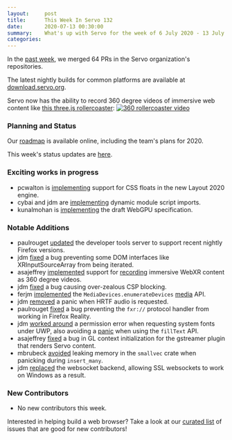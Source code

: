 ```yaml
---
layout:     post
title:      This Week In Servo 132
date:       2020-07-13 00:30:00
summary:    What's up with Servo for the week of 6 July 2020 - 13 July 2020
categories:
---
```


In the [past week](https://github.com/pulls?utf8=%E2%9C%93&q=is%3Apr+is%3Amerged+closed%3A2020-07-06..2020-07-13+user%3Aservo+),
we merged 64 PRs in the Servo organization's repositories.

The latest nightly builds for common platforms are available at [download.servo.org](https://download.servo.org/).

Servo now has the ability to record 360 degree videos of immersive web content like [this three.js rollercoaster](http://rawcdn.githack.com/mrdoob/three.js/master/examples/webxr_vr_rollercoaster.html):
[![360 rollercoaster video](http://img.youtube.com/vi/buivCKjTtbk/0.jpg)](http://www.youtube.com/watch?v=buivCKjTtbk "360 rollercoaster video")

### Planning and Status

Our [roadmap](https://github.com/servo/servo/wiki/Roadmap) is available online, including the team's plans for 2020.

This week's status updates are [here](https://build.servo.org/standups/).

### Exciting works in progress

- pcwalton is [implementing](https://github.com/servo/servo/pull/27216) support for CSS floats in the new Layout 2020 engine.
- cybai and jdm are [implementing](https://github.com/servo/servo/pull/27026) dynamic module script imports.
- kunalmohan is [implementing](https://github.com/servo/servo/projects/24) the draft WebGPU specification.

### Notable Additions

* paulrouget [updated](https://github.com/servo/servo/pull/27229) the developer tools server to support recent nightly Firefox versions.
* jdm [fixed](https://github.com/servo/servo/pull/27227) a bug preventing some DOM interfaces like XRInputSourceArray from being iterated.
* asajeffrey [implemented](https://github.com/servo/servo/pull/27224) support for [recording](https://github.com/servo/webxr/pull/181) immersive WebXR content as 360 degree videos.
* jdm [fixed](https://github.com/rust-ammonia/rust-content-security-policy/pull/30) a bug causing over-zealous CSP blocking.
* ferjm [implemented](https://github.com/servo/servo/pull/27152) the `MediaDevices.enumerateDevices` [media](https://github.com/servo/media/pull/368) API.
* jdm [removed](https://github.com/servo/media/pull/370) a panic when HRTF audio is requested.
* paulrouget [fixed](https://github.com/servo/servo/pull/27177) a bug preventing the `fxr://` protocol handler from working in Firefox Reality.
* jdm [worked around](https://github.com/servo/font-kit/pull/156) a permission error when requesting system fonts under UWP, also avoiding a [panic](https://github.com/servo/servo/pull/27184) when using the `fillText` API.
* asajeffrey [fixed](https://github.com/servo/servo/pull/27142) a bug in GL context initialization for the gstreamer plugin that renders Servo content.
* mbrubeck [avoided](https://github.com/servo/rust-smallvec/pull/213) leaking memory in the `smallvec` crate when panicking during `insert_many`.
* jdm [replaced](https://github.com/servo/servo/pull/27164) the websocket backend, allowing SSL websockets to work on Windows as a result.

### New Contributors

* No new contributors this week.

Interested in helping build a web browser? Take a look at our [curated list](https://starters.servo.org/) of issues that are good for new contributors!

